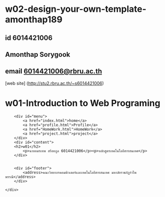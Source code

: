 # w02-design-your-own-template-amonthap189
## id 6014421006
## Amonthap Sorygook
## email 6014421006@rbru.ac.th

[web site]
(http://stu2.rbru.ac.th/~s6014421006)

<!DOCTYPE html>
<html lang="en">
<head>
    <meta charset="UTF-8">
    <meta name="viewport" content="width=device-width, initial-scale=1.0">
    <meta http-equiv="X-UA-Compatible" content="ie=edge">
    <title>w01-index</title>
    <link href="css/style.css" rel="stylesheet" type="text/css">
</head>
<body>
    <div id="main">
         <div id="top">
                <h1>w01-Introduction to Web Programing</h1>
        </div>
        
        <div id="menu">
            <a href="index.html">home</a>
            <a href="profile.html">Profile</a>
            <a href="HomeWork.html">HomeWork</a>
            <a href="project.html">project</a>
        </div>
        <div id="content">
        <h2>w01</h2>
            <p>นายอมรเทพ สร้อยกูล 6014421006</p><p>หลักสูตรเทคโนโลยีสารสนเทศ</p>
        </div>
        
        
        <div id="footer">
            <address>คณะวิทยากรคอมพิวเตอร์และเทคโนโลยีสารสนเทศ มหาลัยราชภัฏรำไพพรรณี</address>
        </div>

    </div>

    
</body>
</html>
